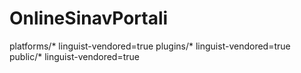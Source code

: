 # OnlineSinavPortali

platforms/* linguist-vendored=true
plugins/* linguist-vendored=true
public/* linguist-vendored=true
